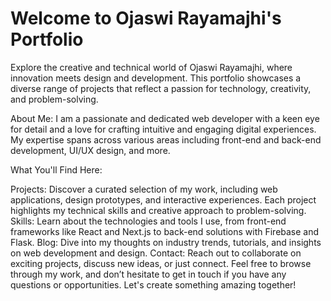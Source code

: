 # Welcome to Ojaswi Rayamajhi's Portfolio

Explore the creative and technical world of Ojaswi Rayamajhi, where innovation meets design and development. This portfolio showcases a diverse range of projects that reflect a passion for technology, creativity, and problem-solving.

About Me:
I am a passionate and dedicated web developer with a keen eye for detail and a love for crafting intuitive and engaging digital experiences. My expertise spans across various areas including front-end and back-end development, UI/UX design, and more.

What You'll Find Here:

Projects: Discover a curated selection of my work, including web applications, design prototypes, and interactive experiences. Each project highlights my technical skills and creative approach to problem-solving.
Skills: Learn about the technologies and tools I use, from front-end frameworks like React and Next.js to back-end solutions with Firebase and Flask.
Blog: Dive into my thoughts on industry trends, tutorials, and insights on web development and design.
Contact: Reach out to collaborate on exciting projects, discuss new ideas, or just connect.
Feel free to browse through my work, and don’t hesitate to get in touch if you have any questions or opportunities. Let's create something amazing together!
